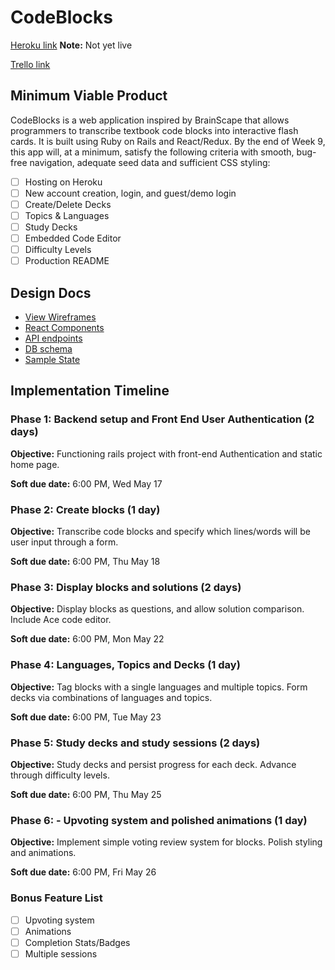 # CodeBlocks

[Heroku link][heroku] **Note:** Not yet live

[Trello link][trello]

[heroku]: http://www.herokuapp.com
[trello]: https://trello.com/b/zRckxIiQ/codeblocks

## Minimum Viable Product

CodeBlocks is a web application inspired by BrainScape that allows programmers
to transcribe textbook code blocks into interactive flash cards. It is built
using Ruby on Rails and React/Redux.  By the end of Week 9, this app will, at a
minimum, satisfy the following criteria with smooth, bug-free navigation,
adequate seed data and sufficient CSS styling:

- [ ] Hosting on Heroku
- [ ] New account creation, login, and guest/demo login
- [ ] Create/Delete Decks
- [ ] Topics & Languages
- [ ] Study Decks
- [ ] Embedded Code Editor
- [ ] Difficulty Levels
- [ ] Production README

## Design Docs
* [View Wireframes][wireframes]
* [React Components][components]
* [API endpoints][api-endpoints]
* [DB schema][schema]
* [Sample State][sample-state]

[wireframes]: docs/wireframes
[components]: docs/component-hierarchy.md
[sample-state]: docs/sample-state.md
[api-endpoints]: docs/api-endpoints.md
[schema]: docs/schema.md

## Implementation Timeline

### Phase 1: Backend setup and Front End User Authentication (2 days)

**Objective:** Functioning rails project with front-end Authentication and static home page.

**Soft due date:** 6:00 PM, Wed May 17

### Phase 2: Create blocks (1 day)

**Objective:** Transcribe code blocks and specify which lines/words will be user input through a form.

**Soft due date:** 6:00 PM, Thu May 18

### Phase 3: Display blocks and solutions (2 days)

**Objective:** Display blocks as questions, and allow solution comparison. Include Ace code editor.

**Soft due date:** 6:00 PM, Mon May 22

### Phase 4: Languages, Topics and Decks (1 day)

**Objective:** Tag blocks with a single languages and multiple topics. Form decks via combinations of languages and topics.

**Soft due date:** 6:00 PM, Tue May 23

### Phase 5: Study decks and study sessions (2 days)

**Objective:** Study decks and persist progress for each deck. Advance through difficulty levels.

**Soft due date:** 6:00 PM, Thu May 25

### Phase 6: - Upvoting system and polished animations (1 day)

**Objective:** Implement simple voting review system for blocks. Polish styling and animations.

**Soft due date:** 6:00 PM, Fri May 26

### Bonus Feature List
- [ ] Upvoting system
- [ ] Animations
- [ ] Completion Stats/Badges
- [ ] Multiple sessions
